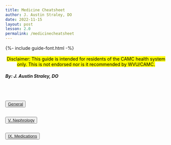 ```yaml
---
title: Medicine Cheatsheet
author: J. Austin Straley, DO
date: 2022-11-15
layout: post
lesson: 2.0
permalink: /medicinecheatsheet
---
```


<html>
<head>
{%- include guide-font.html -%}
</head>
<body>
  <div>
    <br>
    <center><mark>
      Disclaimer: This guide is intended for residents of the CAMC health system only. This is not endorsed nor is it recommended by WVU/CAMC.
      </mark></center>
    <h5>
      By: J. Austin Straley, DO
      </h5>
    <br>
    </div>
<div class="accordion" id="accordionPanelsStayOpenExample">
    <div class="accordion-item">
        <h2 class="accordion-header" id="panelsStayOpen-headingOne">
            <button class="accordion-button collapsed" type="button" data-bs-toggle="collapse" data-bs-target="#panelsStayOpen-collapseOne" aria-expanded="false" aria-controls="panelsStayOpen-collapseOne">
                <a href="/feed/mcspages/0.0-general">General</a>
                </button>
            </h2>
        <div id="panelsStayOpen-collapseOne" class="accordion-collapse collapse" aria-labelledby="panelsStayOpen-headingOne">
            </div>
    </div>
    <div class="accordion-item">
        <h2 class="accordion-header" id="panelsStayOpen-headingTwo">
            <button class="accordion-button collapsed" type="button" data-bs-toggle="collapse" data-bs-target="#panelsStayOpen-collapseTwo" aria-expanded="false" aria-controls="panelsStayOpen-collapseTwo">
                <a href="/feed/mcspages/2.5-num-toc">V. Nephrology</a>
                </button>
            </h2>
        <div id="panelsStayOpen-collapseTwo" class="accordion-collapse collapse" aria-labelledby="panelsStayOpen-headingTwo">
            </div>
        </div>
    <div class="accordion-item">
        <h2 class="accordion-header" id="panelsStayOpen-headingTwo">
            <button class="accordion-button collapsed" type="button" data-bs-toggle="collapse" data-bs-target="#panelsStayOpen-collapseTwo" aria-expanded="false" aria-controls="panelsStayOpen-collapseTwo">
                <a href="/feed/mcspages/2.9-num-toc">IX. Medications</a>
                </button>
            </h2>
        <div id="panelsStayOpen-collapseTwo" class="accordion-collapse collapse" aria-labelledby="panelsStayOpen-headingTwo">
            </div>
        </div>
    </div>